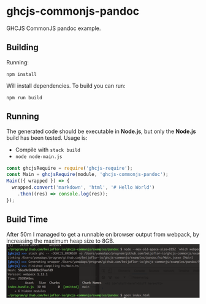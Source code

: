 # ghcjs-commonjs-pandoc
GHCJS CommonJS pandoc example.

## Building
Running:
```
npm install
```

Will install dependencies. To build you can run:
```
npm run build
```

## Running
The generated code should be executable in **Node.js**, but only the **Node.js**
build has been tested. Usage is:

- Compile with `stack build`
- `node node-main.js`

```javascript
const ghcjsRequire = require('ghcjs-require');
const Main = ghcjsRequire(module, 'ghcjs-commonjs-pandoc');
Main(({ wrapped }) => {
  wrapped.convert('markdown', 'html', '# Hello World')
    .then((res) => console.log(res));
});
```

## Build Time
After 50m I managed to get a runnable on browser output from webpack, by
increasing the maximum heap size to 8GB.
![](/examples/pandoc/screenshot.png)

